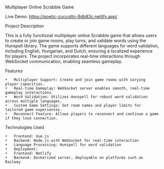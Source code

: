 Multiplayer Online Scrabble Game

Live Demo: https://poetic-zuccutto-9db83c.netlify.app/

Project Description

This is a fully functional multiplayer online Scrabble game that allows users to create or join game rooms, play turns, and validate words using the Hunspell library. The game supports different languages for word validation, including English, Hungarian, and Dutch, ensuring a localized experience for players. The project incorporates real-time interactions through WebSocket communication, enabling seamless gameplay.

Features

    •	Multiplayer Support: Create and join game rooms with varying player capacities.
    •	Real-time Gameplay: WebSocket server enables smooth, real-time gameplay interactions.
    •	Word Validation: Utilizes Hunspell for robust word validation across multiple languages.
    •	Custom Game Settings: Set room names and player limits for tailored game experiences.
    •	Reconnect Feature: Allows players to reconnect and continue a game if they lose connection.

Technologies Used

    •	Frontend: Vue.js
    •	Backend: Node.js with WebSocket for real-time interaction
    •	Language Processing: Hunspell for word validation
    •	Deployment:
    •	Frontend: Netlify
    •	Backend: Dockerized server, deployable on platforms such as Railway
